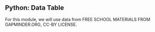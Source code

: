 ## Python: Data Table

For this module, we will use data from FREE SCHOOL MATERIALS FROM GAPMINDER.ORG, CC-BY LICENSE.